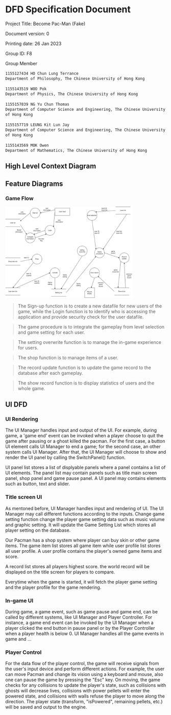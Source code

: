 # DFD Specification Document

Project Title: Become Pac-Man (Fake)

Document version: 0

Printing date: 26 Jan 2023

Group ID: F8

Group Member

    1155127434 HO Chun Lung Terrance
    Department of Philosophy, The Chinese University of Hong Kong

    1155143519 WOO Pok
    Department of Physics, The Chinese University of Hong Kong

    1155157839 NG Yu Chun Thomas
    Department of Computer Science and Engineering, The Chinese University of Hong Kong

    1155157719 LEUNG Kit Lun Jay
    Department of Computer Science and Engineering, The Chinese University of Hong Kong

    1155143569 MOK Owen
    Department of Mathematics, The Chinese University of Hong Kong

## High Level Context Diagram
## Feature Diagrams
### Game Flow

<img src="Pictures\gameflow_DFD.png" alt="picture" width="400"/>

> The Sign-up function is to create a new datafile for new users of the game, while the Login function is to identify who is accessing the application and provide security check for the user datafile.

> The game procedure is to integrate the gameplay from level selection and game setting for each user.

> The setting overwrite function is to manage the in-game experience for users.

> The shop function is to manage items of a user.

> The record update function is to update the game record to the database after each gameplay.

> The show record function is to display statistics of users and the whole game.

## UI DFD

### UI Rendering

The UI Manager handles input and output of the UI. For example, during game, a 'game end' event can be invoked when a player choose to quit the game after pausing or a ghost killed the pacman. For the first case, a button UI element calls UI Manager to end a game; for the second case, an other system calls UI Manager. After that, the UI Manager will choose to show and render the UI panel by calling the SwitchPanel() function.

UI panel list stores a list of displyable panels where a panel contains a list of UI elements. The panel list may contain panels such as title main screen panel, shop panel and game pause panel. A UI panel may contains elements such as button, text and slider.

### Title screen UI

As mentoned before, UI Manager handles input and rendering of UI. The UI Manager may call different functions according to the inputs. Change game setting function change the player game setting data such as music volume and graphic setting. It will update the Game Setting List which stores all player setting on the database. 

Our Pacman has a shop system where player can buy skin or other game items. The game item list stores all game item while user profile list stores all user profile. A user profile contains the player's owned game items and score.

A record list stores all players highest score. the world record will be displayed on the title screen for players to compare.

Everytime when the game is started, it will fetch the player game setting and the player profile for the game rendering.

### In-game UI

During game, a game event, such as game pause and game end, can be called by different systems, like UI Manager and Player Controller. For instance, a game end event can be invoked by the UI Manager when a player clicked the end button in pause panel or by the Player Controller when a player health is below 0. UI Manager handles all the game events in game and ...

### Player Control

For the data flow of the player control, the game will receive signals from the user's input device and perform different actions. For example, the user can move Pacman and change its vision using a keyboard and mouse, also one can pause the game by pressing the "Esc" key. On moving, the game checks for any collisions to update the player's state, such as collisions with ghosts will decrease lives, collisions with power pellets will enter the powered state, and collisions with walls refuse the player to move along the direction. The player state (transform, "isPowered", remaining pellets, etc.) will be saved and output to the engine.